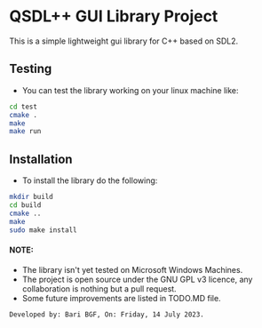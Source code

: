 # QSDL++ GUI Library Project

This is a simple lightweight gui library for C++ based on SDL2.

## Testing

* You can test the library working on your linux machine like:

```bash
cd test
cmake . 
make
make run
```

## Installation

* To install the library do the following:

```bash
mkdir build
cd build
cmake ..
make
sudo make install
```

#### NOTE:
- The library isn't yet tested on Microsoft Windows Machines.
- The project is open source under the GNU GPL v3 licence, any collaboration is nothing but a pull request.
- Some future improvements are listed in TODO.MD file.

`Developed by: Bari BGF, On: Friday, 14 July 2023.`
